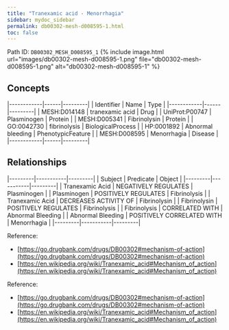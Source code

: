 ```yaml
---
title: "Tranexamic acid - Menorrhagia"
sidebar: mydoc_sidebar
permalink: db00302-mesh-d008595-1.html
toc: false 
---
```



Path ID: `DB00302_MESH_D008595_1`
{% include image.html url="images/db00302-mesh-d008595-1.png" file="db00302-mesh-d008595-1.png" alt="db00302-mesh-d008595-1" %}

## Concepts

|------------|------|---------|
| Identifier | Name | Type    |
|------------|------|---------|
| MESH:D014148 | tranexamic acid | Drug |
| UniProt:P00747 | Plasminogen | Protein |
| MESH:D005341 | Fibrinolysin | Protein |
| GO:0042730 | fibrinolysis | BiologicalProcess |
| HP:0001892 | Abnormal bleeding | PhenotypicFeature |
| MESH:D008595 | Menorrhagia | Disease |
|------------|------|---------|

## Relationships

|---------|-----------|---------|
| Subject | Predicate | Object  |
|---------|-----------|---------|
| Tranexamic Acid | NEGATIVELY REGULATES | Plasminogen |
| Plasminogen | POSITIVELY REGULATES | Fibrinolysis |
| Tranexamic Acid | DECREASES ACTIVITY OF | Fibrinolysin |
| Fibrinolysin | POSITIVELY REGULATES | Fibrinolysis |
| Fibrinolysis | CORRELATED WITH | Abnormal Bleeding |
| Abnormal Bleeding | POSITIVELY CORRELATED WITH | Menorrhagia |
|---------|-----------|---------|

Reference: 
  - [https://go.drugbank.com/drugs/DB00302#mechanism-of-action](https://go.drugbank.com/drugs/DB00302#mechanism-of-action)
  - [https://en.wikipedia.org/wiki/Tranexamic_acid#Mechanism_of_action](https://en.wikipedia.org/wiki/Tranexamic_acid#Mechanism_of_action)

Reference: 
  - [https://go.drugbank.com/drugs/DB00302#mechanism-of-action](https://go.drugbank.com/drugs/DB00302#mechanism-of-action)
  - [https://en.wikipedia.org/wiki/Tranexamic_acid#Mechanism_of_action](https://en.wikipedia.org/wiki/Tranexamic_acid#Mechanism_of_action)
